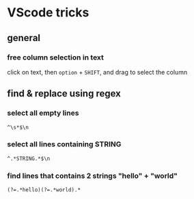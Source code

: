 # VScode tricks

## general

### free column selection in text
click on text, then `option` + `SHIFT`, and drag to select the column

## find & replace using regex

### select all empty lines
```
^\s*$\n
```

### select all lines containing STRING
```
^.*STRING.*$\n
```

### find lines that contains 2 strings "hello" + "world"
```
(?=.*hello)(?=.*world).*
```
